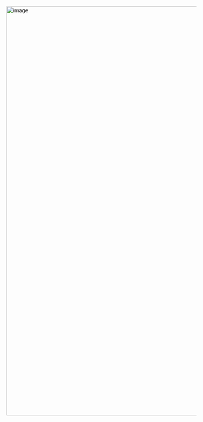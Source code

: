 <img width="1920" height="1080" alt="image" src="https://github.com/user-attachments/assets/3b0a4fc9-e611-4987-b12b-56801274c6cc" />
